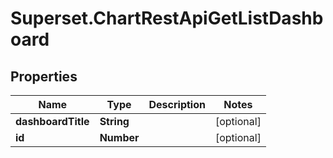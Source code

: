 # Superset.ChartRestApiGetListDashboard

## Properties
Name | Type | Description | Notes
------------ | ------------- | ------------- | -------------
**dashboardTitle** | **String** |  | [optional] 
**id** | **Number** |  | [optional] 
